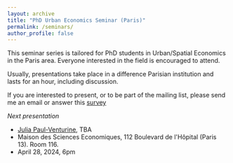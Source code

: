 ```yaml
---
layout: archive
title: "PhD Urban Economics Seminar (Paris)"
permalink: /seminars/
author_profile: false
---
```


This seminar series is tailored for PhD students in Urban/Spatial Economics in the Paris area. Everyone interested in the field is encouraged to attend.

Usually, presentations take place in a difference Parisian institution and lasts for an hour, including discussion. 

If you are interested to present, or to be part of the mailing list, please send me an email or answer this [survey](https://docs.google.com/forms/d/1w9iQOsRZdz3QmAFZgpHmkIIsCTQhglR-ykP51H5jEPY/prefill)

*Next presentation*

- [Julia Paul-Venturine](https://julia-paulventurine.github.io), TBA 
- Maison des Sciences Economiques, 112 Boulevard de l'Hôpital (Paris 13). Room 116.
- April 28, 2024, 6pm 
